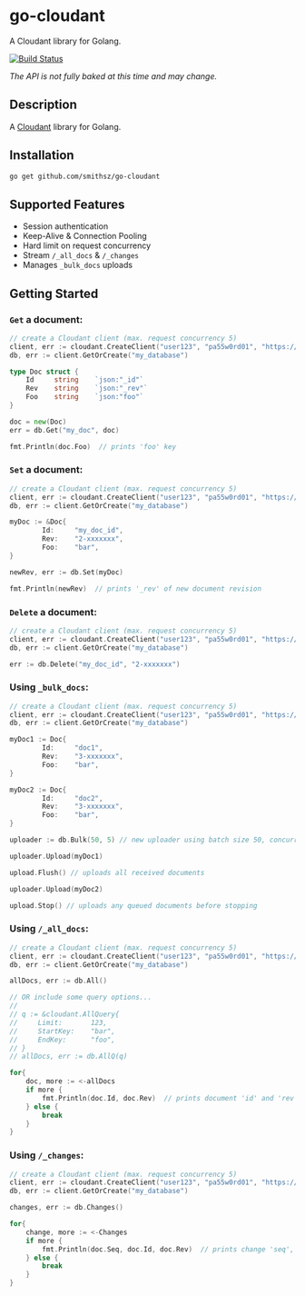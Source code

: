 # go-cloudant
A Cloudant library for Golang.

[![Build Status](https://travis-ci.org/smithsz/go-cloudant.svg?branch=master)](https://travis-ci.org/smithsz/go-cloudant)

_The API is not fully baked at this time and may change._

## Description
A [Cloudant](https://cloudant.com/) library for Golang.

## Installation
```bash
go get github.com/smithsz/go-cloudant
```

## Supported Features
- Session authentication
- Keep-Alive & Connection Pooling
- Hard limit on request concurrency
- Stream `/_all_docs` & `/_changes`
- Manages `_bulk_docs` uploads

## Getting Started

### `Get` a document:
```go
// create a Cloudant client (max. request concurrency 5)
client, err := cloudant.CreateClient("user123", "pa55w0rd01", "https://user123.cloudant.com", 5)
db, err := client.GetOrCreate("my_database")

type Doc struct {
    Id     string    `json:"_id"`
    Rev    string    `json:"_rev"`
    Foo    string    `json:"foo"`
}

doc = new(Doc)
err = db.Get("my_doc", doc)

fmt.Println(doc.Foo)  // prints 'foo' key
```

### `Set` a document:
```go
// create a Cloudant client (max. request concurrency 5)
client, err := cloudant.CreateClient("user123", "pa55w0rd01", "https://user123.cloudant.com", 5)
db, err := client.GetOrCreate("my_database")

myDoc := &Doc{
        Id:     "my_doc_id",
        Rev:    "2-xxxxxxx",
        Foo:    "bar",
}

newRev, err := db.Set(myDoc)

fmt.Println(newRev)  // prints '_rev' of new document revision
```

### `Delete` a document:
```go
// create a Cloudant client (max. request concurrency 5)
client, err := cloudant.CreateClient("user123", "pa55w0rd01", "https://user123.cloudant.com", 5)
db, err := client.GetOrCreate("my_database")

err := db.Delete("my_doc_id", "2-xxxxxxx")
```

### Using `_bulk_docs`:
```go
// create a Cloudant client (max. request concurrency 5)
client, err := cloudant.CreateClient("user123", "pa55w0rd01", "https://user123.cloudant.com", 5)
db, err := client.GetOrCreate("my_database")

myDoc1 := Doc{
        Id:     "doc1",
        Rev:    "3-xxxxxxx",
        Foo:    "bar",
}

myDoc2 := Doc{
        Id:     "doc2",
        Rev:    "3-xxxxxxx",
        Foo:    "bar",
}

uploader := db.Bulk(50, 5) // new uploader using batch size 50, concurrency 5

uploader.Upload(myDoc1)

upload.Flush() // uploads all received documents

uploader.Upload(myDoc2)

upload.Stop() // uploads any queued documents before stopping
```

### Using `/_all_docs`:
```go
// create a Cloudant client (max. request concurrency 5)
client, err := cloudant.CreateClient("user123", "pa55w0rd01", "https://user123.cloudant.com", 5)
db, err := client.GetOrCreate("my_database")

allDocs, err := db.All()

// OR include some query options...
//
// q := &cloudant.AllQuery{
//     Limit:	    123,
//     StartKey:    "bar",
//     EndKey:      "foo",
// }
// allDocs, err := db.AllQ(q)

for{
    doc, more := <-allDocs
	if more {
	    fmt.Println(doc.Id, doc.Rev)  // prints document 'id' and 'rev'
	} else {
	    break
	}
}
```

### Using `/_changes`:
```go
// create a Cloudant client (max. request concurrency 5)
client, err := cloudant.CreateClient("user123", "pa55w0rd01", "https://user123.cloudant.com", 5)
db, err := client.GetOrCreate("my_database")

changes, err := db.Changes()

for{
    change, more := <-Changes
	if more {
	    fmt.Println(doc.Seq, doc.Id, doc.Rev)  // prints change 'seq', 'id' and 'rev'
	} else {
	    break
	}
}
```
